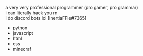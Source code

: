 a very very professional programmer (pro gamer, pro grammar)  
i can literally hack you rn  
i do discord bots lol [InertiaFFle#7365]

- python
- javascript
- html
- css
- minecraf
